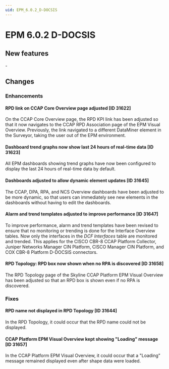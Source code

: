 ```yaml
---
uid: EPM_6.0.2_D-DOCSIS
---
```


# EPM 6.0.2 D-DOCSIS

## New features

\-

## Changes

### Enhancements

#### RPD link on CCAP Core Overview page adjusted \[ID 31622\]

On the CCAP Core Overview page, the RPD KPI link has been adjusted so that it now navigates to the CCAP RPD Association page of the EPM Visual Overview. Previously, the link navigated to a different DataMiner element in the Surveyor, taking the user out of the EPM environment.

#### Dashboard trend graphs now show last 24 hours of real-time data \[ID 31623\]

All EPM dashboards showing trend graphs have now been configured to display the last 24 hours of real-time data by default.

#### Dashboards adjusted to allow dynamic element updates \[ID 31645\]

The CCAP, DPA, RPA, and NCS Overview dashboards have been adjusted to be more dynamic, so that users can immediately see new elements in the dashboards without having to edit the dashboards.

#### Alarm and trend templates adjusted to improve performance \[ID 31647\]

To improve performance, alarm and trend templates have been revised to ensure that no monitoring or trending is done for the Interface Overview tables. Now only the interfaces in the *DCF Interfaces* table are monitored and trended. This applies for the CISCO CBR-8 CCAP Platform Collector, Juniper Networks Manager CIN Platform, CISCO Manager CIN Platform, and COX CBR-8 Platform D-DOCSIS connectors.

#### RPD Topology: RPD box now shown when no RPA is discovered \[ID 31658\]

The RPD Topology page of the Skyline CCAP Platform EPM Visual Overview has been adjusted so that an RPD box is shown even if no RPA is discovered.

### Fixes

#### RPD name not displayed in RPD Topology \[ID 31644\]

In the RPD Topology, it could occur that the RPD name could not be displayed.

#### CCAP Platform EPM Visual Overview kept showing "Loading" message \[ID 31657\]

In the CCAP Platform EPM Visual Overview, it could occur that a "Loading" message remained displayed even after shape data were loaded.
